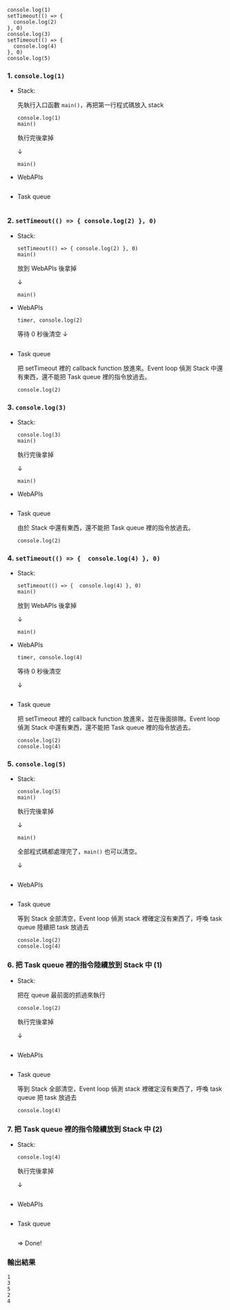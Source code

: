 ```javascript=
console.log(1)
setTimeout(() => {
  console.log(2)
}, 0)
console.log(3)
setTimeout(() => {
  console.log(4)
}, 0)
console.log(5)
```

### 1. `console.log(1)`
- Stack:

  先執行入口函數 `main()`，再把第一行程式碼放入 stack
  
  ```
  console.log(1)
  main()
  ```
  執行完後拿掉
  
  &darr;
  
  ```
  main()
  ```
  
- WebAPIs
  
  ```
  ```
  
- Task queue
  
  ```
  ```

### 2. `setTimeout(() => { console.log(2) }, 0)`
- Stack:
  
  
  ```
  setTimeout(() => { console.log(2) }, 0)
  main()
  ```
  放到 WebAPIs 後拿掉
  
  &darr;
  
  ```
  main()
  ```
  
- WebAPIs
  
  ```
  timer, console.log(2)
  ```
  
  
  等待 0 秒後清空
  &darr;
  
  ```
  ```
  
- Task queue
  
  把 setTimeout 裡的 callback function 放進來。Event loop 偵測 Stack 中還有東西，還不能把 Task queue 裡的指令放過去。
  
  ```
  console.log(2)
  ```

### 3. `console.log(3)`
- Stack:
  
  ```
  console.log(3)
  main()
  ```
  
  執行完後拿掉
  
  &darr;
  
  ```
  main()
  ```
  
- WebAPIs
  
  ```
  ```
  
- Task queue
  
  由於 Stack 中還有東西，還不能把 Task queue 裡的指令放過去。
  
  ```
  console.log(2)
  ```
 
### 4. `setTimeout(() => {  console.log(4) }, 0)`

- Stack:
  
  ```
  setTimeout(() => {  console.log(4) }, 0)
  main()
  ```
  
  放到 WebAPIs 後拿掉
  
  &darr;
  
  ```
  main()
  ```
  
- WebAPIs
  
  ```
  timer, console.log(4)
  ```
  
  等待 0 秒後清空
   
  &darr;
  
  ```
  ```
  
- Task queue
  
  把 setTimeout 裡的 callback function 放進來，並在後面排隊。Event loop 偵測 Stack 中還有東西，還不能把 Task queue 裡的指令放過去。
  
  ```
  console.log(2)
  console.log(4)
  ```
 
### 5. `console.log(5)`

- Stack:
  
  
  ```
  console.log(5)
  main() 
  ```
  
  執行完後拿掉
  
  &darr;
  
  ```
  main()
  ```
  
  全部程式碼都處理完了，`main()` 也可以清空。
  
  &darr;
  
  ```
  ```
  
- WebAPIs
  
  ```
  ```
  
- Task queue
  
  等到 Stack 全部清空，Event loop 偵測 stack 裡確定沒有東西了，呼喚 task queue 陸續把 task 放過去
  
  ```
  console.log(2)
  console.log(4)
  ```

### 6. 把 Task queue 裡的指令陸續放到 Stack 中 (1)
- Stack:
  
  把在 queue 最前面的抓過來執行
  
  ```
  console.log(2)
  ```
  
  執行完後拿掉
  
  &darr;
  
  ```
  ```
  
- WebAPIs
  
  ```
  ```
  
- Task queue
  
  等到 Stack 全部清空，Event loop 偵測 stack 裡確定沒有東西了，呼喚 task queue 把 task 放過去
  
  ```
  console.log(4)
  ```
  
### 7. 把 Task queue 裡的指令陸續放到 Stack 中 (2)
- Stack:
  
  ```
  console.log(4)
  ```
  
  執行完後拿掉
  
  &darr;
  
  ```
  ```
  
- WebAPIs

  ```
  ```
  
- Task queue

  ```
  ```
  => Done!

### 輸出結果
```
1
3
5
2
4
```